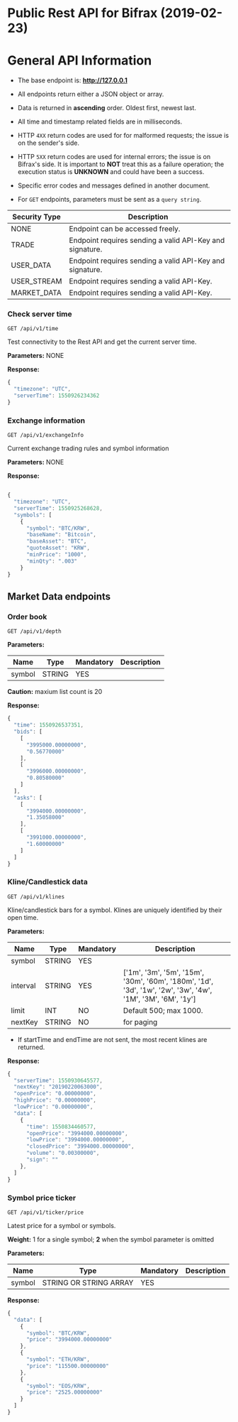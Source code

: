 # Public Rest API for Bifrax (2019-02-23)
# General API Information
* The base endpoint is: **http://127.0.0.1**
* All endpoints return either a JSON object or array.
* Data is returned in **ascending** order. Oldest first, newest last.
* All time and timestamp related fields are in milliseconds.
* HTTP `4XX` return codes are used for for malformed requests;
  the issue is on the sender's side.
* HTTP `5XX` return codes are used for internal errors; the issue is on Bifrax's side.
  It is important to **NOT** treat this as a failure operation; the execution status is
  **UNKNOWN** and could have been a success.

* Specific error codes and messages defined in another document.
* For `GET` endpoints, parameters must be sent as a `query string`.

Security Type | Description
------------ | ------------
NONE | Endpoint can be accessed freely.
TRADE | Endpoint requires sending a valid API-Key and signature.
USER_DATA | Endpoint requires sending a valid API-Key and signature.
USER_STREAM | Endpoint requires sending a valid API-Key.
MARKET_DATA | Endpoint requires sending a valid API-Key.


### Check server time
```
GET /api/v1/time
```
Test connectivity to the Rest API and get the current server time.

**Parameters:**
NONE

**Response:**
```javascript
{
  "timezone": "UTC",
  "serverTime": 1550926234362
}
```

### Exchange information
```
GET /api/v1/exchangeInfo
```
Current exchange trading rules and symbol information

**Parameters:**
NONE

**Response:**
```javascript

{
  "timezone": "UTC",
  "serverTime": 1550925268628,
  "symbols": [
    {
      "symbol": "BTC/KRW",
      "baseName": "Bitcoin",
      "baseAsset": "BTC",
      "quoteAsset": "KRW",
      "minPrice": "1000",
      "minQty": ".003"
    }
}
```

## Market Data endpoints
### Order book
```
GET /api/v1/depth
```

**Parameters:**

Name | Type | Mandatory | Description
------------ | ------------ | ------------ | ------------
symbol | STRING | YES |


**Caution:** maxium list count is 20 

**Response:**
```javascript
{
  "time": 1550926537351,
  "bids": [
    [
      "3995000.00000000",
      "0.56770000"
    ],
    [
      "3996000.00000000",
      "0.80580000"
    ]
  ],
  "asks": [
    [
      "3994000.00000000",
      "1.35058000"
    ],
    [
      "3991000.00000000",
      "1.60000000"
    ]
  ]
}
```


### Kline/Candlestick data
```
GET /api/v1/klines
```
Kline/candlestick bars for a symbol.
Klines are uniquely identified by their open time.

**Parameters:**

Name | Type | Mandatory | Description
------------ | ------------ | ------------ | ------------
symbol | STRING | YES |
interval | STRING | YES | ['1m', '3m', '5m', '15m', '30m', '60m', '180m', '1d', '3d', '1w', '2w', '3w', '4w', '1M', '3M', '6M', '1y']
limit | INT | NO | Default 500; max 1000.
nextKey | STRING | NO | for paging

* If startTime and endTime are not sent, the most recent klines are returned.

**Response:**
```javascript
{
  "serverTime": 1550930645577,
  "nextKey": "20190220063000",
  "openPrice": "0.00000000",
  "highPrice": "0.00000000",
  "lowPrice": "0.00000000",
  "data": [
    {
      "time": 1550834460577,
      "openPrice": "3994000.00000000",
      "lowPrice": "3994000.00000000",
      "closedPrice": "3994000.00000000",
      "volume": "0.00300000",
      "sign": ""
    },
  ]
}
```



### Symbol price ticker
```
GET /api/v1/ticker/price
```
Latest price for a symbol or symbols.

**Weight:**
1 for a single symbol; **2** when the symbol parameter is omitted

**Parameters:**

Name | Type | Mandatory | Description
------------ | ------------ | ------------ | ------------
symbol | STRING OR STRING ARRAY | YES |


**Response:**
```javascript
{
  "data": [
    {
      "symbol": "BTC/KRW",
      "price": "3994000.00000000"
    },
    {
      "symbol": "ETH/KRW",
      "price": "115500.00000000"
    },
    {
      "symbol": "EOS/KRW",
      "price": "2525.00000000"
    }
  ]
}
```

